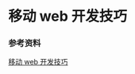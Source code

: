 # 移动 web 开发技巧

### 参考资料

[移动 web 开发技巧](https://chenhx89.github.io/web-note/%E7%A7%BB%E5%8A%A8web%E5%BC%80%E5%8F%91%E6%8A%80%E5%B7%A7%E6%B1%87%E6%80%BB.html)
